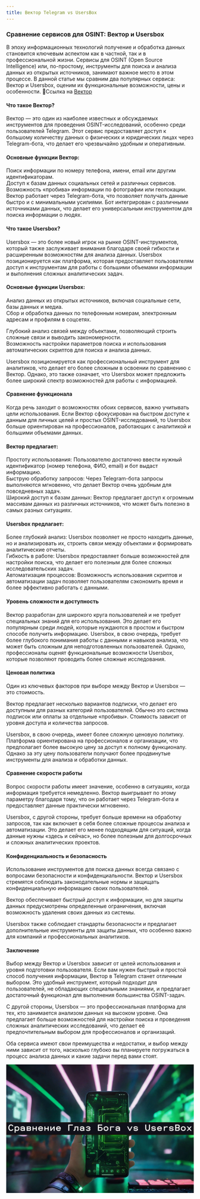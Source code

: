 ```yaml
---
title: Вектор Telegram vs UsersBox
---
```


### Сравнение сервисов для OSINT: Вектор и Usersbox  

В эпоху информационных технологий получение и обработка данных становится ключевым аспектом как в частной, так и в профессиональной жизни. Сервисы для OSINT (Open Source Intelligence) или, по-простому, инструменты для поиска и анализа данных из открытых источников, занимают важное место в этом процессе. В данной статье мы сравним два популярных сервиса: Вектор и Usersbox, оценим их функциональные возможности, цены и особенности. 🔗Ссылка на [Вектор](https://probivbot.pro/Vektor/)

#### Что такое Вектор? 

Вектор — это один из наиболее известных и обсуждаемых инструментов для проведения OSINT-исследований, особенно среди пользователей Telegram. Этот сервис предоставляет доступ к большому количеству данных о физических и юридических лицах через Telegram-бота, что делает его чрезвычайно удобным и оперативным.

#### Основные функции Вектор:

Поиск информации по номеру телефона, имени, email или другим идентификаторам.  
Доступ к базам данных социальных сетей и различных сервисов.  
Возможность «пробива» информации по фотографии или геолокации.  
Вектор работает через Telegram-бота, что позволяет получать данные быстро и с минимальными усилиями. Бот интегрирован с различными источниками данных, что делает его универсальным инструментом для поиска информации о людях.

#### Что такое Usersbox? 

Usersbox — это более новый игрок на рынке OSINT-инструментов, который также заслуживает внимания благодаря своей гибкости и расширенным возможностям для анализа данных. Usersbox позиционируется как платформа, которая предоставляет пользователям доступ к инструментам для работы с большими объемами информации и выполнения сложных аналитических задач.

#### Основные функции Usersbox:

Анализ данных из открытых источников, включая социальные сети, базы данных и медиа.  
Сбор и обработка данных по телефонным номерам, электронным адресам и профилям в соцсетях. 

Глубокий анализ связей между объектами, позволяющий строить сложные связи и выводить закономерности.  
Возможность настройки параметров поиска и использования автоматических скриптов для поиска и анализа данных. 

Usersbox позиционируется как профессиональный инструмент для аналитиков, что делает его более сложным в освоении по сравнению с Вектор. Однако, это также означает, что Usersbox может предложить более широкий спектр возможностей для работы с информацией.

#### Сравнение функционала

Когда речь заходит о возможностях обоих сервисов, важно учитывать цели использования. Если Вектор сфокусирован на быстром доступе к данным для личных целей и простых OSINT-исследований, то Usersbox больше ориентирован на профессионалов, работающих с аналитикой и большими объемами данных.

#### Вектор предлагает:

Простоту использования: Пользователю достаточно ввести нужный идентификатор (номер телефона, ФИО, email) и бот выдаст информацию.  
Быструю обработку запросов: Через Telegram-бота запросы выполняются мгновенно, что делает Вектор очень удобным для повседневных задач.  
Широкий доступ к базам данных: Вектор предлагает доступ к огромным массивам данных из различных источников, что может быть полезно в самых разных ситуациях.  

#### Usersbox предлагает:

Более глубокий анализ: Usersbox позволяет не просто находить данные, но и анализировать их, строить связи между объектами и формировать аналитические отчеты.  
Гибкость в работе: Usersbox предоставляет больше возможностей для настройки поиска, что делает его полезным для более сложных исследовательских задач.  
Автоматизация процессов: Возможность использования скриптов и автоматизации задач позволяет пользователям сэкономить время и более эффективно работать с данными. 

#### Уровень сложности и доступность  

Вектор разработан для широкого круга пользователей и не требует специальных знаний для его использования. Это делает его популярным среди людей, которые нуждаются в простом и быстром способе получить информацию. Usersbox, в свою очередь, требует более глубокого понимания работы с данными и навыков анализа, что может быть сложным для неподготовленных пользователей. Однако, профессионалы оценят функциональные возможности Usersbox, которые позволяют проводить более сложные исследования.

#### Ценовая политика  

Один из ключевых факторов при выборе между Вектор и Usersbox — это стоимость.

Вектор предлагает несколько вариантов подписки, что делает его доступным для разных категорий пользователей. Обычно это система подписок или оплаты за отдельные «пробивы». Стоимость зависит от уровня доступа и количества запросов.

Usersbox, в свою очередь, имеет более сложную ценовую политику. Платформа ориентирована на профессионалов и организации, что предполагает более высокую цену за доступ к полному функционалу. Однако за эту цену пользователи получают более продвинутые инструменты для анализа и обработки данных.

#### Сравнение скорости работы  

Вопрос скорости работы имеет значение, особенно в ситуациях, когда информация требуется немедленно. Вектор выигрывает по этому параметру благодаря тому, что он работает через Telegram-бота и предоставляет данные практически мгновенно.

Usersbox, с другой стороны, требует больше времени на обработку запросов, так как включает в себя более сложные процессы анализа и автоматизации. Это делает его менее подходящим для ситуаций, когда данные нужны «здесь и сейчас», но более полезным для долгосрочных и сложных аналитических проектов.

#### Конфиденциальность и безопасность  

Использование инструментов для поиска данных всегда связано с вопросами безопасности и конфиденциальности. Вектор и Usersbox стремятся соблюдать законодательные нормы и защищать конфиденциальную информацию своих пользователей.

Вектор обеспечивает быстрый доступ к информации, но для защиты данных предусмотрены определенные ограничения, включая возможность удаления своих данных из системы.

Usersbox также соблюдает стандарты безопасности и предлагает дополнительные инструменты для защиты данных, что особенно важно для компаний и профессиональных аналитиков.

#### Заключение  

Выбор между Вектор и Usersbox зависит от целей использования и уровня подготовки пользователя. Если вам нужен быстрый и простой способ получения информации, Вектор в Telegram станет отличным выбором. Это удобный инструмент, который подходит для пользователей, не обладающих специальными знаниями, и предлагает достаточный функционал для выполнения большинства OSINT-задач.

С другой стороны, Usersbox — это профессиональная платформа для тех, кто занимается анализом данных на высоком уровне. Она предлагает больше возможностей для настройки поиска и проведения сложных аналитических исследований, что делает её предпочтительным выбором для профессионалов и организаций.

Оба сервиса имеют свои преимущества и недостатки, и выбор между ними зависит от того, насколько глубоко вы планируете погружаться в процесс анализа данных и какие задачи перед вами стоят.

![](/images/usersbox.webp)
